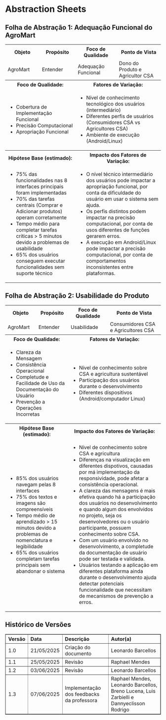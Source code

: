 # Abstraction Sheets

## Folha de Abstração 1: Adequação Funcional do AgroMart

<table>
  <tr>
    <th>Objeto</th>
    <th>Propósito</th>
    <th>Foco de Qualidade</th>
    <th>Ponto de Vista</th>
  </tr>
  <tr>
    <td>AgroMart</td>
    <td>Entender</td>
    <td>Adequação Funcional</td>
    <td>Dono do Produto e Agricultor CSA</td>
  </tr>
  <tr>
    <th colspan="2">Foco de Qualidade:</th>
    <th colspan="2">Fatores de Variação:</th>
  </tr>
  <tr>
    <td colspan="2">
        <ul>
            <li>Cobertura de Implementação Funcional</li>
            <li>Precisão Computacional</li>
            <li>Apropriação Funcional</li>
        </ul>
    </td>
    <td colspan="2">
        <ul>
            <li>Nível de conhecimento tecnológico dos usuários (intermediário)</li>
            <li>Diferentes perfis de usuários (Consumidores CSA vs Agricultores CSA)</li>
            <li>Ambiente de execução (Android/Linux)</li>
        </ul>
    </td>
  </tr>
    <tr>
    <th colspan="2">Hipótese Base (estimado):</th>
    <th colspan="2">Impacto dos Fatores de Variação:</th>
  </tr>
  <tr>
    <td colspan="2">
        <ul>
          <li>75% das funcionalidades nas 8 interfaces principais foram implementadas</li>
          <li>70% das tarefas centrais (Comprar e Adicionar produtos) operam corretamente</li>
          <li>Tempo médio para completar tarefas críticas > 5 minutos devido a problemas de usabilidade</li>
          <li>65% dos usuários conseguem executar funcionalidades sem suporte técnico </li>
        </ul>
    </td>
    <td colspan="2">
        <ul>
            <li>O nível técnico intermediário dos usuários pode impactar a apropriação funcional, por conta da dificuldade do usuário em usar o sistema sem ajuda.</li>
            <li>Os perfis distintos podem impactar na precisão computacional, por conta de usos diferentes de funções gerarem erros.</li>
            <li>A execução em Android/Linux pode impactar a precisão computacional, por conta de comportamentos inconsistentes entre plataformas.</li>
        </ul>
    </td>
  </tr>
</table>

## Folha de Abstração 2: Usabilidade do Produto

<table>
  <tr>
    <th>Objeto</th>
    <th>Propósito</th>
    <th>Foco de Qualidade</th>
    <th>Ponto de Vista</th>
  </tr>
  <tr>
    <td>AgroMart</td>
    <td>Entender</td>
    <td>Usabilidade</td>
    <td>Consumidores CSA e Agricultores CSA</td>
  </tr>
  <tr>
    <th colspan="2">Foco de Qualidade:</th>
    <th colspan="2">Fatores de Variação:</th>
  </tr>
  <tr>
    <td colspan="2">
        <ul>
            <li>Clareza da Mensagem</li>
            <li>Consistência Operacional</li>
            <li>Completude e Facilidade de Uso da Documentação do Usuário</li>
            <li>Prevenção a Operações Incorretas</li>
        </ul>
    </td>
    <td colspan="2">
        <ul>
            <li>Nível de conhecimento sobre CSA e agricultura sustentável</li>
            <li>Participação dos usuários durante o desenvolvimento</li>
            <li>Diferentes dispositivos (Android/computador Linux)</li>
        </ul>
    </td>
  </tr>
    <tr>
    <th colspan="2">Hipótese Base (estimado):</th>
    <th colspan="2">Impacto dos Fatores de Variação:</th>
  </tr>
  <tr>
    <td colspan="2">
        <ul>
          <li>85% dos usuários navegam pelas 8 interfaces</li>
          <li>75% dos textos e imagens são compreensíveis</li>
          <li>Tempo médio de aprendizado > 15 minutos devido a problemas de nomenclatura e legibilidade</li>
          <li>65% dos usuários completam tarefas principais sem abandonar o sistema</li>
        </ul>
    </td>
    <td colspan="2">
        <ul>
            <li>Nível de conhecimento sobre CSA e agricultura</li>
            <li>Diferenças na visualização em diferentes dispotivos, causadas por má implementação da responsividade, pode afetar a consistência operacional.</li>
            <li>A clareza das mensagens é mais efetiva quando há a participação dos usuários no desenvolvimento e quando algum dos envolvidos no projeto, seja os desenvolvedores ou o usuário participante, possuem conhecimento sobre CSA.</li>
            <li>Com um usuário envolvido no desenvolvimento, a completude da documentação de usuário pode ser testada e validada.</li>
            <li>Usuários testando a aplicação em diferentes plataforma ainda durante o desenvolvimento ajuda detectar potenciais funcionalidade que necessitam de mecanismos de prevenção a erros.</li>
        </ul>
    </td>
  </tr>
</table>

## Histórico de Versões
<table border="1" style="width:100%; border-collapse: collapse; text-align: left;">
  <thead>
    <tr>
      <th>Versão</th>
      <th>Data</th>
      <th>Descrição</th>
      <th>Autor(a)</th>
    </tr>
  </thead>
  <tbody>
    <tr>
      <td>1.0</td>
      <td>21/05/2025</td>
      <td>Criação do documento</td>
      <td>Leonardo Barcellos</td>
    </tr>
    <tr>
      <td>1.1</td>
      <td>25/05/2025</td>
      <td>Revisão</td>
      <td>Raphael Mendes</td>
    </tr>
    <tr>
      <td>1.2</td>
      <td>03/06/2025</td>
      <td>Revisão</td>
      <td>Leonardo Barcellos</td>
    </tr>
        <tr>
      <td>1.3</td>
      <td>07/06/2025</td>
      <td>Implementação dos feedbacks da professora</td>
      <td>Raphael Mendes, Leonardo Barcellos, Breno Lucena, Luis Zarbielli e Dannyeclisson Rodrigo</td>
    </tr>
  </tbody>
</table>